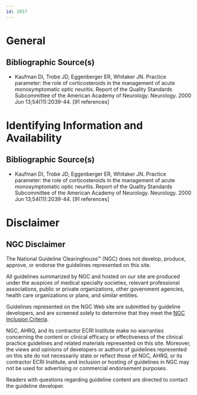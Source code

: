 ```yaml
---
id: 2057
---
```


# General

## Bibliographic Source(s)

- Kaufman DI, Trobe JD, Eggenberger ER, Whitaker JN. Practice parameter: the role of corticosteroids in the management of acute monosymptomatic optic neuritis. Report of the Quality Standards Subcommittee of the American Academy of Neurology. Neurology. 2000 Jun 13;54(11):2039-44. [91 references]

# Identifying Information and Availability

## Bibliographic Source(s)

- Kaufman DI, Trobe JD, Eggenberger ER, Whitaker JN. Practice parameter: the role of corticosteroids in the management of acute monosymptomatic optic neuritis. Report of the Quality Standards Subcommittee of the American Academy of Neurology. Neurology. 2000 Jun 13;54(11):2039-44. [91 references]

# Disclaimer

## NGC Disclaimer

The National Guideline Clearinghouse™ (NGC) does not develop, produce, approve, or endorse the guidelines represented on this site.

All guidelines summarized by NGC and hosted on our site are produced under the auspices of medical specialty societies, relevant professional associations, public or private organizations, other government agencies, health care organizations or plans, and similar entities.

Guidelines represented on the NGC Web site are submitted by guideline developers, and are screened solely to determine that they meet the [NGC Inclusion Criteria](/help-and-about/summaries/inclusion-criteria).

NGC, AHRQ, and its contractor ECRI Institute make no warranties concerning the content or clinical efficacy or effectiveness of the clinical practice guidelines and related materials represented on this site. Moreover, the views and opinions of developers or authors of guidelines represented on this site do not necessarily state or reflect those of NGC, AHRQ, or its contractor ECRI Institute, and inclusion or hosting of guidelines in NGC may not be used for advertising or commercial endorsement purposes.

Readers with questions regarding guideline content are directed to contact the guideline developer.

